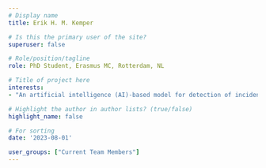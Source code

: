 ```yaml
---
# Display name
title: Erik H. M. Kemper

# Is this the primary user of the site?
superuser: false

# Role/position/tagline
role: PhD Student, Erasmus MC, Rotterdam, NL

# Title of project here
interests:
- "An artificial intelligence (AI)-based model for detection of incidental pulmonary embolism in chest CTs"

# Highlight the author in author lists? (true/false)
highlight_name: false

# For sorting
date: '2023-08-01'

user_groups: ["Current Team Members"]
---
```


